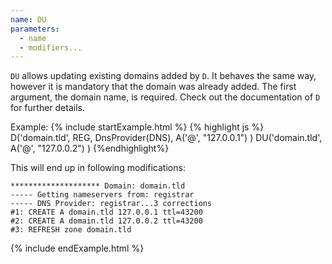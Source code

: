 ```yaml
---
name: DU
parameters:
  - name
  - modifiers...
---
```


`DU` allows updating existing domains added by `D`. It behaves the same way, however it is mandatory that the domain was already added. The first argument, the domain name,
is required. Check out the documentation of `D` for further details.

Example:
{% include startExample.html %}
{% highlight js %}
D('domain.tld', REG, DnsProvider(DNS),
  A('@', "127.0.0.1")
)
DU('domain.tld',
  A('@', "127.0.0.2")
)
{%endhighlight%}

This will end up in following modifications:
```
******************** Domain: domain.tld
----- Getting nameservers from: registrar
----- DNS Provider: registrar...3 corrections
#1: CREATE A domain.tld 127.0.0.1 ttl=43200
#2: CREATE A domain.tld 127.0.0.2 ttl=43200
#3: REFRESH zone domain.tld
```
{% include endExample.html %}
